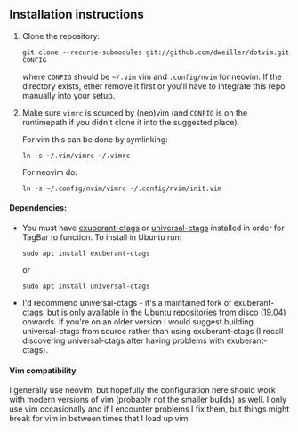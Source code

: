 Installation instructions
-------------------------

  1. Clone the repository:

         git clone --recurse-submodules git://github.com/dweiller/dotvim.git CONFIG

     where `CONFIG` should be `~/.vim` vim and `.config/nvim` for neovim. If the directory exists, ether remove it first or you'll have to integrate this repo manually into your setup.

  2. Make sure `vimrc` is sourced by (neo)vim (and `CONFIG` is on the runtimepath if you didn't clone it into the suggested place).

     For vim this can be done by symlinking:

         ln -s ~/.vim/vimrc ~/.vimrc

     For neovim do:

         ln -s ~/.config/nvim/vimrc ~/.config/nvim/init.vim

#### Dependencies:

  - You must have [exuberant-ctags](http://ctags.sourceforge.net/ctags.html) or [universal-ctags](http://github.com/universal-ctags/ctags) installed in order for TagBar to function. To install in Ubuntu run:

        sudo apt install exuberant-ctags

    or

        sudo apt install universal-ctags

  - I'd recommend universal-ctags - it's a maintained fork of exuberant-ctags, but is only available in the Ubuntu repositories from disco (19.04) onwards. If you're on an older version I would suggest building universal-ctags from source rather than using exuberant-ctags (I recall discovering universal-ctags after having problems with exuberant-ctags).

#### Vim compatibility

I generally use neovim, but hopefully the configuration here should work with modern versions of vim (probably not the smaller builds) as well. I only use vim occasionally and if I encounter problems I fix them, but things might break for vim in between times that I load up vim.
